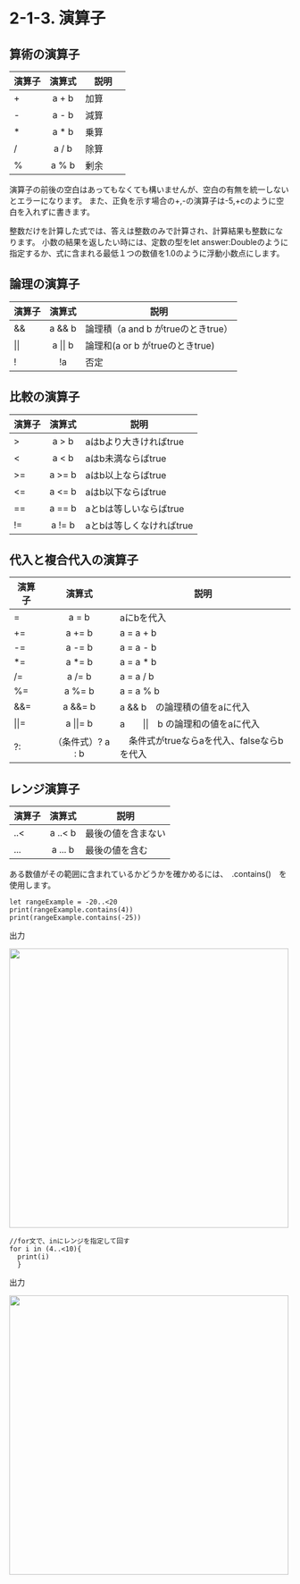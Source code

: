 # 2-1-3. 演算子

## 算術の演算子

| 演算子       | 演算式           | 説明                 |
| --------------- |:---------------:| -------------------- |
| + | a + b | 加算 |
| - | a - b | 減算 |
| * | a * b | 乗算 |
| / | a / b | 除算 |
| % | a % b | 剰余　　|

演算子の前後の空白はあってもなくても構いませんが、空白の有無を統一しないとエラーになります。
また、正負を示す場合の+,-の演算子は-5,+cのように空白を入れずに書きます。

整数だけを計算した式では、答えは整数のみで計算され、計算結果も整数になります。
小数の結果を返したい時には、定数の型をlet answer:Doubleのように指定するか、式に含まれる最低１つの数値を1.0のように浮動小数点にします。


## 論理の演算子

| 演算子       | 演算式           | 説明                 |
| --------------- |:---------------:| -------------------- |
| && | a && b | 論理積（a and b がtrueのときtrue） |
| \|\| | a \|\| b | 論理和(a or b がtrueのときtrue) |
| ! | !a | 否定|

## 比較の演算子

| 演算子       | 演算式           | 説明                 |
| --------------- |:---------------:| -------------------- |
| > | a > b | aはbより大きければtrue |
| < | a < b | aはb未満ならばtrue |
| >= | a >= b | aはb以上ならばtrue |
| <= | a <= b | aはb以下ならばtrue |
| == | a == b | aとbは等しいならばtrue |
| != | a != b | aとbは等しくなければtrue |

## 代入と複合代入の演算子

| 演算子       | 演算式           | 説明                 |
| --------------- |:---------------:| -------------------- |
| = | a = b | aにbを代入 |
| += | a += b | a = a + b |
| -= | a -= b | a = a - b |
| *= | a *= b | a = a * b |
| /= | a /= b | a = a / b |
| %= | a %= b | a = a % b |
| &&= | a &&= b | a && b　の論理積の値をaに代入 |
| \|\|= | a \|\|= b | a　　\|\|　b の論理和の値をaに代入|
| ?: |　（条件式）? a : b |　条件式がtrueならaを代入、falseならbを代入　|

## レンジ演算子

| 演算子       | 演算式           | 説明                 |
| --------------- |:---------------:| -------------------- |
| ..< | a ..< b | 最後の値を含まない |
| ... | a ... b | 最後の値を含む |

ある数値がその範囲に含まれているかどうかを確かめるには、　.contains()　を使用します。

```
let rangeExample = -20..<20
print(rangeExample.contains(4))
print(rangeExample.contains(-25))
```

出力

<img src="https://cloud.githubusercontent.com/assets/28682101/26497768/95a959b6-4267-11e7-93bf-1ab5f2a1dd42.png" width=500>

```
//for文で、inにレンジを指定して回す
for i in (4..<10){
  print(i)
  }
```

出力

<img src="https://cloud.githubusercontent.com/assets/28682101/26497841/ddb9a36e-4267-11e7-8bc9-cc7431c89935.png" width=500>
























